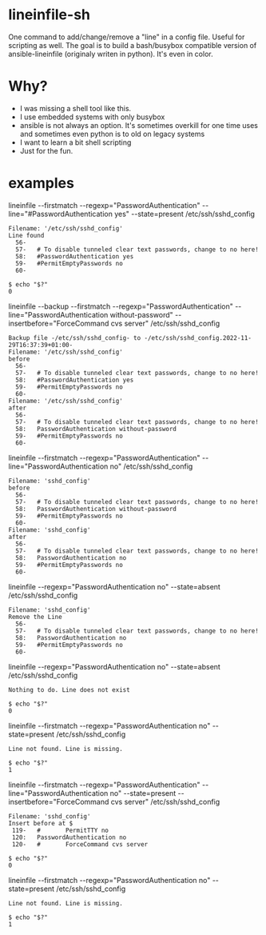 # lineinfile-sh
One command to add/change/remove a "line" in a config file. Useful for scripting as well.  The goal is to build a bash/busybox compatible version of ansible-lineinfile (originaly writen in python). It's even in color.

# Why? 
* I was missing a shell tool like this. 
* I use embedded systems with only busybox 
* ansible is not always an option. It's sometimes overkill for one time uses and sometimes even python is to old on legacy systems
* I want to learn a bit shell scripting
* Just for the fun. 

# examples
lineinfile  --firstmatch  --regexp="PasswordAuthentication" --line="#PasswordAuthentication yes"  --state=present  /etc/ssh/sshd_config 
```
Filename: '/etc/ssh/sshd_config'
Line found
  56-
  57-   # To disable tunneled clear text passwords, change to no here!
  58:   #PasswordAuthentication yes
  59-   #PermitEmptyPasswords no
  60-
  
$ echo "$?"
0

```

lineinfile --backup --firstmatch --regexp="PasswordAuthentication" --line="PasswordAuthentication without-password" --insertbefore="ForceCommand cvs server" /etc/ssh/sshd_config
```
Backup file -/etc/ssh/sshd_config- to -/etc/ssh/sshd_config.2022-11-29T16:37:39+01:00-
Filename: '/etc/ssh/sshd_config'
before
  56-
  57-   # To disable tunneled clear text passwords, change to no here!
  58:   #PasswordAuthentication yes
  59-   #PermitEmptyPasswords no
  60-
Filename: '/etc/ssh/sshd_config'
after
  56-
  57-   # To disable tunneled clear text passwords, change to no here!
  58:   PasswordAuthentication without-password
  59-   #PermitEmptyPasswords no
  60-
```

lineinfile --firstmatch --regexp="PasswordAuthentication" --line="PasswordAuthentication no"  /etc/ssh/sshd_config
```
Filename: 'sshd_config'
before
  56-
  57-   # To disable tunneled clear text passwords, change to no here!
  58:   PasswordAuthentication without-password
  59-   #PermitEmptyPasswords no
  60-
Filename: 'sshd_config'
after
  56-
  57-   # To disable tunneled clear text passwords, change to no here!
  58:   PasswordAuthentication no
  59-   #PermitEmptyPasswords no
  60-

```

lineinfile  --regexp="PasswordAuthentication no"  --state=absent  /etc/ssh/sshd_config
```
Filename: 'sshd_config'
Remove the Line
  56-
  57-   # To disable tunneled clear text passwords, change to no here!
  58:   PasswordAuthentication no
  59-   #PermitEmptyPasswords no
  60-

```
lineinfile  --regexp="PasswordAuthentication no"  --state=absent  /etc/ssh/sshd_config
```
Nothing to do. Line does not exist

$ echo "$?"
0
```

lineinfile  --firstmatch  --regexp="PasswordAuthentication no"   --state=present   /etc/ssh/sshd_config
```
Line not found. Line is missing.

$ echo "$?"
1
```

lineinfile  --firstmatch  --regexp="PasswordAuthentication" --line="PasswordAuthentication no"  --state=present  --insertbefore="ForceCommand cvs server"  /etc/ssh/sshd_config 
```
Filename: 'sshd_config'
Insert before at $
 119-   #       PermitTTY no
 120:   PasswordAuthentication no
 120-   #       ForceCommand cvs server   
 
$ echo "$?"
0
```

lineinfile  --firstmatch  --regexp="PasswordAuthentication no"  --state=present   /etc/ssh/sshd_config
```
Line not found. Line is missing.

$ echo "$?"
1
```
